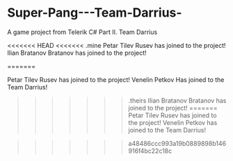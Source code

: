 # Super-Pang---Team-Darrius-
A game project from Telerik C# Part II. Team Darrius

<<<<<<< HEAD
<<<<<<< .mine
Petar Tilev Rusev has joined to the project!
Ilian Bratanov Bratanov has joined to the project!

=======

Petar Tilev Rusev has joined to the project!
Venelin Petkov Has joined to the Team Darrius!
>>>>>>> .theirs
Ilian Bratanov Bratanov has joined to the project!
=======
Petar Tilev Rusev has joined to the project!
Venelin Petkov has joined to the Team Darrius!

>>>>>>> a48486ccc993a19b0889898b146916f4bc22c18c
